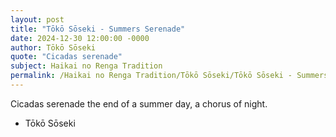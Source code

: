 ```yaml
---
layout: post
title: "Tōkō Sōseki - Summers Serenade"
date: 2024-12-30 12:00:00 -0000
author: Tōkō Sōseki
quote: "Cicadas serenade"
subject: Haikai no Renga Tradition
permalink: /Haikai no Renga Tradition/Tōkō Sōseki/Tōkō Sōseki - Summers Serenade
---
```


Cicadas serenade
the end of a summer day,
a chorus of night.

- Tōkō Sōseki
